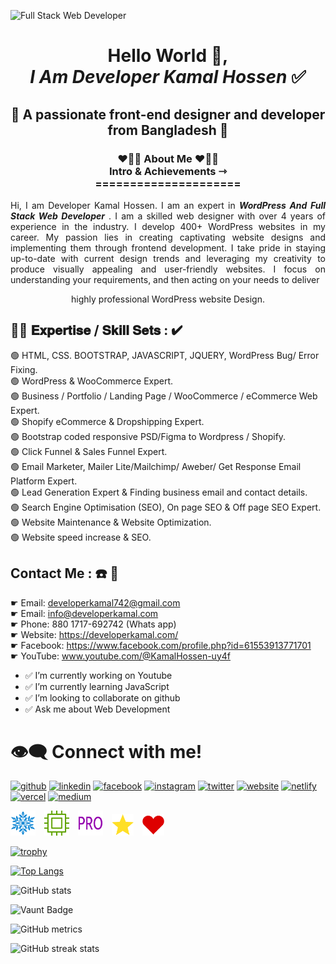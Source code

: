 ![Full Stack Web Developer](https://media.licdn.com/dms/image/v2/D4D16AQGkCznnxTMtpQ/profile-displaybackgroundimage-shrink_350_1400/profile-displaybackgroundimage-shrink_350_1400/0/1729775611017?e=1740009600&v=beta&t=bYF6d1gDQj1efuNMs-tiAWfJQnwcPUXHwK9QfA_7QX8)
<h1 align="center"> Hello World 👋,<br />  <em>I Am Developer Kamal Hossen</em> ✅ </h1> 
<h2 align="center"> 💙 A passionate front-end designer and developer from Bangladesh 💙</h2>

<h3 align="center"> ❤💚💜 About Me  ❤💚💜 <br />
    Intro & Achievements ⇾ <br />
===================== <br /> </h3>
<p align="justify">Hi, I am Developer Kamal Hossen. I am an expert in <b><em>WordPress And Full Stack Web Developer</em></b> . I am a skilled web designer with over 4 years of experience in the industry. I develop 400+ WordPress websites in my career. My passion lies in creating captivating website designs and implementing them through frontend development. I take pride in staying up-to-date with current design trends and leveraging my creativity to produce visually appealing and user-friendly websites. I focus on understanding your requirements, and then acting on your needs to deliver</p> <p align="center"> highly professional WordPress website Design.<p/>

👨‍💻 𝐄𝐱𝐩𝐞𝐫𝐭𝐢𝐬𝐞 / 𝐒𝐤𝐢𝐥𝐥 𝐒𝐞𝐭𝐬 :  ✔ 
-----------------------
 🟢 HTML, CSS. BOOTSTRAP, JAVASCRIPT, JQUERY, WordPress Bug/ Error Fixing. <br />
 🟢 WordPress & WooCommerce Expert. <br />
 🟢 Business / Portfolio / Landing Page / WooCommerce / eCommerce Web Expert. <br />
 🟢 Shopify eCommerce & Dropshipping Expert. <br />
 🟢 Bootstrap coded responsive PSD/Figma to Wordpress / Shopify. <br />
 🟢 Click Funnel & Sales Funnel Expert. <br />
 🟢 Email Marketer, Mailer Lite/Mailchimp/ Aweber/ Get Response Email Platform Expert. <br />
 🟢 Lead Generation Expert & Finding business email and contact details. <br />
 🟢 Search Engine Optimisation (SEO), On page SEO & Off page SEO Expert. <br /> 
 🟢 Website Maintenance & Website Optimization. <br /> 
 🟢 Website speed increase & SEO. <br /> 


Contact Me : ☎️ 💌
---------------------
☛ Email: developerkamal742@gmail.com <br />
☛ Email: info@developerkamal.com <br />
☛ Phone: 880 1717-692742 (Whats app) <br />
☛ Website: https://developerkamal.com/ <br />
☛ Facebook: https://www.facebook.com/profile.php?id=61553913771701 <br />
☛ YouTube: www.youtube.com/@KamalHossen-uy4f

- ✅ I’m currently working on Youtube 
- ✅ I’m currently learning JavaScript 
- ✅ I’m looking to collaborate on github 
- ✅ Ask me about Web Development 

# 👁‍🗨 Connect with me!  
[<img src='https://cdn.jsdelivr.net/npm/simple-icons@3.0.1/icons/github.svg' alt='github' height='40'>](https://github.com/https://github.com/DeveloperKamalHossen)  [<img src='https://cdn.jsdelivr.net/npm/simple-icons@3.0.1/icons/linkedin.svg' alt='linkedin' height='40'>](https://www.linkedin.com/in/https://www.linkedin.com/in/kamal-hossen742//)  [<img src='https://cdn.jsdelivr.net/npm/simple-icons@3.0.1/icons/facebook.svg' alt='facebook' height='40'>](https://www.facebook.com/https://www.facebook.com/profile.php?id=61553913771701)  [<img src='https://cdn.jsdelivr.net/npm/simple-icons@3.0.1/icons/instagram.svg' alt='instagram' height='40'>](https://www.instagram.com/https://www.instagram.com/developerkamal14101988/?next=%2F/)  [<img src='https://cdn.jsdelivr.net/npm/simple-icons@3.0.1/icons/twitter.svg' alt='twitter' height='40'>](https://twitter.com/https://x.com/KamalDeveloper)  [<img src='https://cdn.jsdelivr.net/npm/simple-icons@3.0.1/icons/icloud.svg' alt='website' height='40'>](https://developerkamal.com/)  [<img src='https://cdn.jsdelivr.net/npm/simple-icons@3.0.1/icons/netlify.svg' alt='netlify' height='40'>](https://app.netlify.com/teams/developerkamal742/sites)  [<img src='https://cdn.jsdelivr.net/npm/simple-icons@3.0.1/icons/vercel.svg' alt='vercel' height='40'>](https://vercel.com/developer-kamal-hossens-projects)  [<img src='https://cdn.jsdelivr.net/npm/simple-icons@3.0.1/icons/medium.svg' alt='medium' height='40'>](https://medium.com/@developerkamal742)  

<a href='https://archiveprogram.github.com/'><img src='https://raw.githubusercontent.com/acervenky/animated-github-badges/master/assets/acbadge.gif' width='40' height='40'></a> <a href='https://docs.github.com/en/developers'><img src='https://raw.githubusercontent.com/acervenky/animated-github-badges/master/assets/devbadge.gif' width='40' height='40'></a> <a href='https://github.com/pricing'><img src='https://raw.githubusercontent.com/acervenky/animated-github-badges/master/assets/pro.gif' width='40' height='40'></a> <a href='https://stars.github.com/'><img src='https://raw.githubusercontent.com/acervenky/animated-github-badges/master/assets/starbadge.gif' width='35' height='35'></a> <a href='https://docs.github.com/en/github/supporting-the-open-source-community-with-github-sponsors'><img src='https://raw.githubusercontent.com/acervenky/animated-github-badges/master/assets/sponsorbadge.gif' width='35' height='35'></a> 

[![trophy](https://github-profile-trophy.vercel.app/?username=https://github.com/DeveloperKamalHossen)](https://github.com/ryo-ma/github-profile-trophy)

[![Top Langs](https://github-readme-stats.vercel.app/api/top-langs/?username=https://github.com/DeveloperKamalHossen)](https://github.com/anuraghazra/github-readme-stats)

![GitHub stats](https://github-readme-stats.vercel.app/api?username=https://github.com/DeveloperKamalHossen&show_icons=true&count_private=true)  

![Vaunt Badge](https://api.vaunt.dev/v1/github/entities/https://github.com/DeveloperKamalHossen/contributions?format=svg&private=true)  

![GitHub metrics](https://metrics.lecoq.io/https://github.com/DeveloperKamalHossen)  

![GitHub streak stats](https://streak-stats.demolab.com/?user=https://github.com/DeveloperKamalHossen)  


